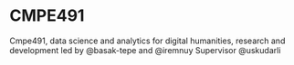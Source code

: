 # CMPE491
Cmpe491, data science and analytics for digital humanities, research and development led by @basak-tepe and @iremnuy
Supervisor @uskudarli

